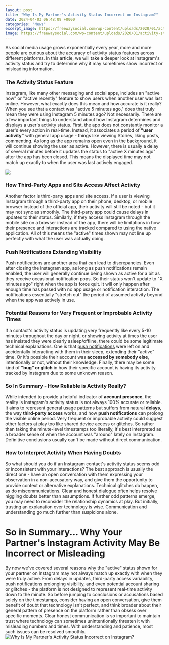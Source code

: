 ```yaml
---
layout: post
title: "Why Is My Partner's Activity Status Incorrect on Instagram?"
date: 2024-04-03 06:48:09 +0000
categories: "News"
excerpt_image: https://freewaysocial.com/wp-content/uploads/2020/01/activity-status-on-instagram.png
image: https://freewaysocial.com/wp-content/uploads/2020/01/activity-status-on-instagram.png
---
```


As social media usage grows exponentially every year, more and more people are curious about the accuracy of activity status features across different platforms. In this article, we will take a deeper look at Instagram's activity status and try to determine why it may sometimes show incorrect or misleading information.
### The Activity Status Feature
Instagram, like many other messaging and social apps, includes an "active now" or "active recently" feature to show users when another user was last online. However, what exactly does this mean and how accurate is it really? When you see that a contact was "active 5 minutes ago," does that truly mean they were using Instagram 5 minutes ago? Not necessarily. 
There are a few important things to understand about how Instagram determines and displays a user's activity status. First, the app does not constantly monitor a user's every action in real-time. Instead, it associates a period of **"user activity"** with general app usage - things like viewing Stories, liking posts, commenting. As long as the app remains open even in the background, it will continue showing the user as active. However, there is usually a delay of several minutes before it updates the status to "active X minutes ago" after the app has been closed. This means the displayed time may not match up exactly to when the user was last actively engaged.

![](https://cdn.osxdaily.com/wp-content/uploads/2018/01/disable-instagram-activity-status-broadcast-900x1949.jpg)
### How Third-Party Apps and Site Access Affect Activity 
Another factor is third-party apps and site access. If a user is viewing Instagram through a third-party app on their phone, desktop, or mobile browser instead of the official app, their activity will still be noted - but it may not sync as smoothly. The third-party app could cause delays in updates to their status. Similarly, if they access Instagram through the mobile site on a browser instead of the app, there will be limitations in how their presence and interactions are tracked compared to using the native application. All of this means the "active" times shown may not line up perfectly with what the user was actually doing.
### Push Notifications Extending Visibility 
Push notifications are another area that can lead to discrepancies. Even after closing the Instagram app, as long as push notifications remain enabled, the user will generally continue being shown as active for a bit as they receive occasional notification pops. So their status won't update to "X minutes ago" right when the app is force quit. It will only happen after enough time has passed with no app usage or notification interaction. The notifications essentially "stretch out" the period of assumed activity beyond when the app was actively in use.
### Potential Reasons for Very Frequent or Improbable Activity Times
If a contact's activity status is updating very frequently like every 5-10 minutes throughout the day or night, or showing activity at times the user has insisted they were clearly asleep/offline, there could be some legitimate technical explanations. One is that [push notifications](https://store.fi.io.vn/chihuahuas-gamer-computer-video-game-lover-gaming-dog-chihuahua-dog) were left on and accidentally interacting with them in their sleep, extending their "active" time. Or it's possible their account was **accessed by somebody else**, intentionally or not, without their knowledge. Finally, there may be some kind of **"bug" or glitch** in how their specific account is having its activity tracked by Instagram due to some unknown reason.
### So In Summary - How Reliable is Activity Really?
While intended to provide a helpful indicator of **account presence**, the reality is Instagram's activity status is not always 100% accurate or reliable. It aims to represent general usage patterns but suffers from natural **delays**, the way **third-party access** works, and how **push notifications** can prolong the visible online period. Very frequent or improbable activity could suggest other factors at play too like shared device access or glitches. So rather than taking the minute-level timestamps too literally, it's best interpreted as a broader sense of when the account was "around" lately on Instagram. Definitive conclusions usually can't be made without direct communication.
### How to Interpret Activity When Having Doubts
So what should you do if an Instagram contact's activity status seems odd or inconsistent with your interactions? The best approach is usually the direct one - have an open conversation with them expressing your observation in a non-accusatory way, and give them the opportunity to provide context or alternative explanations. Technical glitches do happen, as do miscommunications. Clear and honest dialogue often helps resolve niggling doubts better than assumptions. If further odd patterns emerge, you may need to reconsider the relationship dynamics at play. But initially, trusting an explanation over technology is wise. Communication and understanding go much further than suspicions alone.
# So in Summary... Why Your Partner's Instagram Activity May Be Incorrect or Misleading
By now we've covered several reasons why the "active" status shown for your partner on Instagram may not always match up exactly with when they were truly active. From delays in updates, third-party access variability, push notifications prolonging visibility, and even potential account sharing or glitches - the platform is not designed to represent real-time activity down to the minute. 
So before jumping to conclusions or accusations based solely on the timestamps, consider having an open conversation, give them benefit of doubt that technology isn't perfect, and think broader about their general pattern of presence on the platform rather than obsess over specific moments. Clear honest communication is so important to maintain trust where technology can sometimes unintentionally threaten it with misleading numbers and times. With understanding and patience, most such issues can be resolved smoothly.
![Why Is My Partner's Activity Status Incorrect on Instagram?](https://freewaysocial.com/wp-content/uploads/2020/01/activity-status-on-instagram.png)